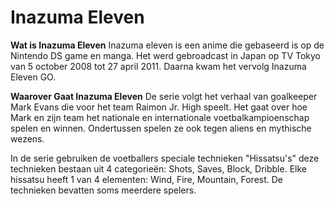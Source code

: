# Inazuma Eleven

**Wat is Inazuma Eleven**
Inazuma eleven is een anime die gebaseerd is op de Nintendo DS game en manga. Het werd gebroadcast in Japan op TV Tokyo van 5 october 2008 tot 27 april 2011. Daarna kwam het vervolg Inazuma Eleven GO.

**Waarover Gaat Inazuma Eleven**
De serie volgt het verhaal van goalkeeper Mark Evans die voor het team Raimon Jr. High speelt. Het gaat over hoe Mark en zijn team het nationale en internationale voetbalkampioenschap spelen en winnen. Ondertussen spelen ze ook tegen aliens en mythische wezens.

In de serie gebruiken de voetballers speciale technieken "Hissatsu's" deze technieken bestaan uit 4 categorieën: Shots, Saves, Block, Dribble. Elke hissatsu heeft 1 van 4 elementen: Wind, Fire, Mountain, Forest. De technieken bevatten soms meerdere spelers.